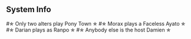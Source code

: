 ## System Info
#✯ Only two alters play Pony Town ✯
#✯ Morax plays a Faceless Ayato ✯
#✯ Darian plays as Ranpo ✯
#✯ Anybody else is the host Damien ✯

<!--
**OsmanthusWineDad/OsmanthusWineDad** is a ✨ _special_ ✨ repository because its `README.md` (this file) appears on your GitHub profile.

Here are some ideas to get you started:

- 🔭 I’m currently working on ...
- 🌱 I’m currently learning ...
- 👯 I’m looking to collaborate on ...
- 🤔 I’m looking for help with ...
- 💬 Ask me about ...
- 📫 How to reach me: ...
- 😄 Pronouns: ...
- ⚡ Fun fact: ...
-->
